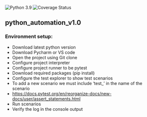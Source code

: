 
![Python 3.9](https://img.shields.io/badge/python-3.10-blue.svg)
![Coverage Status](https://s3.amazonaws.com/assets.coveralls.io/badges/coveralls_100.svg)
## python_automation_v1.0
### Environment setup:
- Download latest python version
- Download Pycharm or VS code
- Open the project using Git clone
- Configure project interpreter
- Configure project runner to be pytest
- Download required packages (pip install)
- Configure the test explorer to show test scenarios
- To add a new scenario we must include ‘test_’ in the name of the scenario
- https://docs.pytest.org/en/reorganize-docs/new-docs/user/assert_statements.html
- Run scenarios 
- Verify the log in the console output
